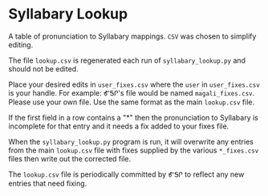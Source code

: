 # Syllabary Lookup

A table of pronunciation to Syllabary mappings. `CSV` was chosen to simplify editing.

The file `lookup.csv` is regenerated each run of `syllabary_lookup.py` and should not be edited.

Place your desired edits in `user_fixes.csv` where the `user` in `user_fixes.csv` is your handle. For example: ᎹᎦᎵ's file would be named `magali_fixes.csv`. Please use your own file. Use the same format as the main `lookup.csv` file.

If the first field in a row contains a "*" then the pronunciation to Syllabary is incomplete for that entry and it needs a fix added to your fixes file.

When the `syllabary_lookup.py` program is run, it will overwrite any entries from the main `lookup.csv` file with fixes supplied by the various `*_fixes.csv` files then write out the
corrected file.

The `lookup.csv` file is periodically committed by ᎹᎦᎵ to reflect any new entries that need fixing.


